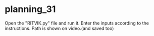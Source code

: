 # planning_31
Open the "RITVIK.py" file and run it. 
Enter the inputs according to the instructions.
Path is shown on video.(and saved too)

